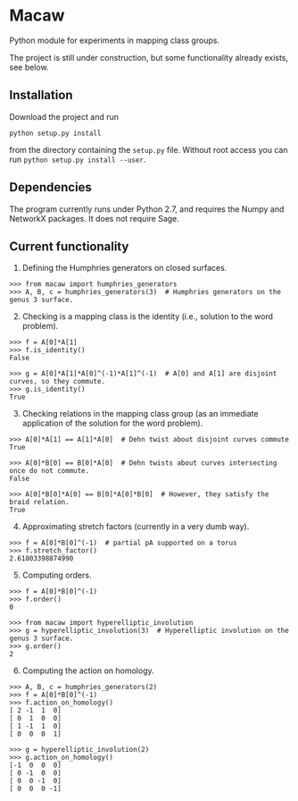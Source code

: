 # Macaw

Python module for experiments in mapping class groups.

The project is still under construction, but some functionality already
exists, see below.

## Installation

Download the project and run
```
python setup.py install
```
from the directory containing the `setup.py` file. Without root access you can run ``python setup.py install --user``.

## Dependencies

The program currently runs under Python 2.7, and requires the Numpy and NetworkX packages. It does not require Sage.

## Current functionality

1) Defining the Humphries generators on closed surfaces.

```
>>> from macaw import humphries_generators
>>> A, B, c = humphries_generators(3)  # Humphries generators on the genus 3 surface.
```

2) Checking is a mapping class is the identity (i.e., solution to the word problem).

```
>>> f = A[0]*A[1]
>>> f.is_identity()
False

>>> g = A[0]*A[1]*A[0]^(-1)*A[1]^(-1)  # A[0] and A[1] are disjoint curves, so they commute.
>>> g.is_identity()
True
```

3) Checking relations in the mapping class group (as an immediate application of the solution for the word problem).

```
>>> A[0]*A[1] == A[1]*A[0]  # Dehn twist about disjoint curves commute
True

>>> A[0]*B[0] == B[0]*A[0]  # Dehn twists about curves intersecting once do not commute.
False

>>> A[0]*B[0]*A[0] == B[0]*A[0]*B[0]  # However, they satisfy the braid relation.
True
```

4) Approximating stretch factors (currently in a very dumb way).

```
>>> f = A[0]*B[0]^(-1)  # partial pA supported on a torus
>>> f.stretch_factor()
2.61803398874990
```

5) Computing orders.

```
>>> f = A[0]*B[0]^(-1)
>>> f.order()
0

>>> from macaw import hyperelliptic_involution
>>> g = hyperelliptic_involution(3)  # Hyperelliptic involution on the genus 3 surface.
>>> g.order()
2
```

6. Computing the action on homology.

```
>>> A, B, c = humphries_generators(2)
>>> f = A[0]*B[0]^(-1)
>>> f.action_on_homology()
[ 2 -1  1  0]
[ 0  1  0  0]
[ 1 -1  1  0]
[ 0  0  0  1]

>>> g = hyperelliptic_involution(2)
>>> g.action_on_homology()
[-1  0  0  0]
[ 0 -1  0  0]
[ 0  0 -1  0]
[ 0  0  0 -1]
```
